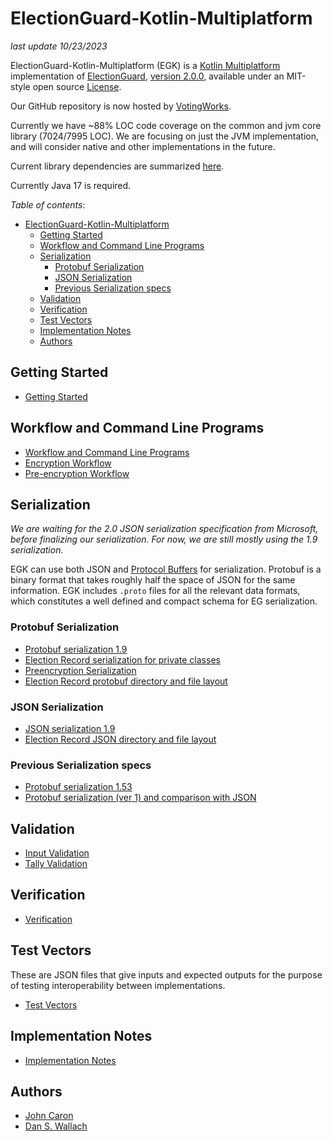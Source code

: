 # ElectionGuard-Kotlin-Multiplatform

_last update 10/23/2023_

ElectionGuard-Kotlin-Multiplatform (EGK) is a [Kotlin Multiplatform](https://kotlinlang.org/docs/multiplatform.html) 
implementation of 
[ElectionGuard](https://github.com/microsoft/electionguard), 
[version 2.0.0](https://github.com/microsoft/electionguard/releases/download/v2.0/EG_Spec_2_0.pdf), 
available under an MIT-style open source [License](LICENSE). 

Our GitHub repository is now hosted by [VotingWorks](https://www.voting.works/).

Currently we have ~88% LOC code coverage on the common and jvm core library (7024/7995 LOC). We are focusing on just 
the JVM implementation, and will consider native and other implementations in the future. 

Current library dependencies are summarized [here](dependencies.txt).

Currently Java 17 is required.

*Table of contents*:
<!-- TOC -->
* [ElectionGuard-Kotlin-Multiplatform](#electionguard-kotlin-multiplatform)
  * [Getting Started](#getting-started)
  * [Workflow and Command Line Programs](#workflow-and-command-line-programs)
  * [Serialization](#serialization)
    * [Protobuf Serialization](#protobuf-serialization)
    * [JSON Serialization](#json-serialization)
    * [Previous Serialization specs](#previous-serialization-specs)
  * [Validation](#validation)
  * [Verification](#verification)
  * [Test Vectors](#test-vectors)
  * [Implementation Notes](#implementation-notes)
  * [Authors](#authors)
<!-- TOC -->

## Getting Started
* [Getting Started](docs/GettingStarted.md)

## Workflow and Command Line Programs
* [Workflow and Command Line Programs](docs/CommandLineInterface.md)
* [Encryption Workflow](docs/Encryption.md)
* [Pre-encryption Workflow](docs/Preencryption.md)


## Serialization

_We are waiting for the 2.0 JSON serialization specification from Microsoft, before finalizing our serialization. For now,
we are still mostly using the 1.9 serialization._

EGK can use both JSON and [Protocol Buffers](https://en.wikipedia.org/wiki/Protocol_Buffers) for serialization.
Protobuf is a binary format that takes roughly half the space of JSON for the same information.
EGK includes `.proto` files for all the relevant data formats, which constitutes a well defined
and compact schema for EG serialization.

### Protobuf Serialization
* [Protobuf serialization 1.9](docs/ProtoSerializationSpec1.9.md)
* [Election Record serialization for private classes](docs/ProtoSerializationPrivate.md)
* [Preencryption Serialization](docs/PreencryptSerialization.md)
* [Election Record protobuf directory and file layout](docs/ElectionRecordProto.md)

### JSON Serialization
* [JSON serialization 1.9](docs/JsonSerializationSpec1.9.md)
* [Election Record JSON directory and file layout](docs/ElectionRecordJson.md)

### Previous Serialization specs
* [Protobuf serialization 1.53](docs/ProtoSerializationSpec1.53.md)
* [Protobuf serialization (ver 1) and comparison with JSON](docs/ProtoSerializationSpec1.md)

## Validation
* [Input Validation](docs/InputValidation.md)
* [Tally Validation](docs/TallyValidation.md)

## Verification
* [Verification](docs/Verification.md)

## Test Vectors
These are JSON files that give inputs and expected outputs for the purpose of testing interoperability between implementations.
* [Test Vectors](docs/TestVectors.md)

## Implementation Notes
* [Implementation Notes](docs/ImplementationNotes.md)

## Authors
- [John Caron](https://github.com/JohnLCaron)
- [Dan S. Wallach](https://www.cs.rice.edu/~dwallach/)